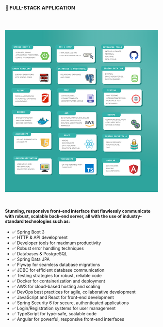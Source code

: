 ### 📌 FULL-STACK APPLICATION
<br/><br/>

![Curriculum](https://raw.githubusercontent.com/SpartakLysman/Spring-Fullstack-App/main/readme_image.png)

<br/>

<h4>Stunning, responsive front-end interface that flawlessly communicate with robust, scalable back-end server, all with the use of industry-standard technologies such as: </h4>

- ✅ Spring Boot 3
- ✅ HTTP & API development
- ✅ Developer tools for maximum productivity
- ✅ Robust error handling techniques
- ✅ Databases & PostgreSQL
- ✅ Spring Data JPA
- ✅ Flyway for seamless database migrations
- ✅ JDBC for efficient database communication
- ✅ Testing strategies for robust, reliable code
- ✅ Docker for containerization and deployment
- ✅ AWS for cloud-based hosting and scaling
- ✅ DevOps best practices for agile, collaborative development
- ✅ JavaScript and React for front-end development
- ✅ Spring Security 6 for secure, authenticated applications
- ✅ Login/Registration systems for user management
- ✅ TypeScript for type-safe, scalable code
- ✅ Angular for powerful, responsive front-end interfaces
